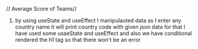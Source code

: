 // Average Score of Teams// 

1) by using useState and useEffect I manipulauted data as I enter any country name it will print 
country code with given json data for that I have used some usaeState and useEffect and also 
we have conditional rendered the h1 tag so that there won't be an error